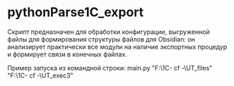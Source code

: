 # pythonParse1C_export
Скрипт предназначен для обработки конфигурации, выгруженной файлы для формирования структуры файлов для Obsidian:
он анализирует практически все модули на наличие экспортных процедур и формирует связи в конечных файлах.

Пример запуска из командной строки: main.py "F:\1С\- cf -\UT_files" "F:\1С\- cf -\UT_exec3"
